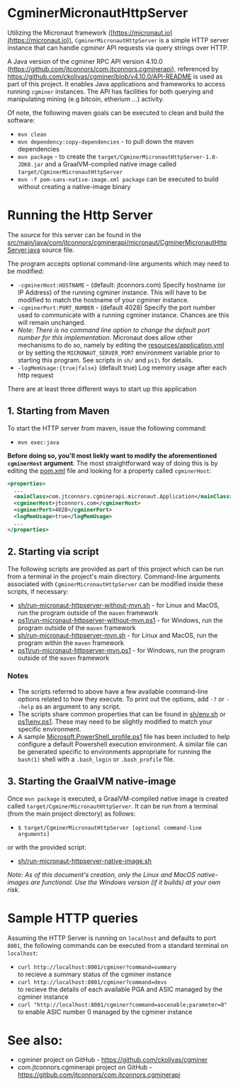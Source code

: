 # CgminerMicronautHttpServer
Utilizing the Micronaut framework ([https://micronaut.io](https://micronaut.io)), ```CgminerMicronautHttpServer``` is a simple HTTP server instance that can handle *cgminer* API requests via query strings over HTTP.

A Java version of the cgminer RPC API version 4.10.0 (https://github.com/jtconnors/com.jtconnors.cgminerapi), referenced by https://github.com/ckolivas/cgminer/blob/v4.10.0/API-README is used as part of this project.  It enables Java applications and frameworks to access running ```cgminer``` instances.  The API has facilities for both querying and manipulating mining (e.g bitcoin, etherium ...) activity.

Of note, the following maven goals can be executed to clean and build the software:

   - ```mvn clean```
   - ```mvn dependency:copy-dependencies``` - to pull down the maven dependencies
   - ```mvn package``` - to create the ```target/CgminerMicronautHttpServer-1.0-JDK8.jar``` and a GraalVM-compiled native image called ```target/CgminerMicronautHttpServer```
   - ```mvn -f pom-sans-native-image.xml package```  can be executed to build without creating a native-image binary

# Running the Http Server
The source for this server can be found in the [src/main/java/com/jtconnors/cgminerapi/micronaut/CgminerMicronautHttpServer.java](src/main/java/com/jtconnors/cgminerapi/micronaut/CgminerMicronautHttpServer.java) source file.

The program accepts optional command-line arguments which may need to be modified:

- ```-cgminerHost:HOSTNAME``` - (default: jtconnors.com)
Specify hostname (or IP Address) of the running cgminer instance.  This will have to be modified to match the hostname of your cgminer instance.
- ```-cgminerPort:PORT_NUMBER```  - (default 4028) 
Specify the port number used to communicate with a running cgminer instance.  Chances are this will remain unchanged.  
- *Note: There is no command line option to change the default port number for this implementation.*  Micronaut does allow other mechanisms to do so, namely by editing the [resources/application.yml](src/main/resources/application.yml) or by setting the ```MICRONAUT_SERVER_PORT``` environment variable prior to starting this program.  See scripts in ```sh/``` and ```ps1\``` for details.
- ```-logMemUsage:{true|false}``` (default true) Log memory usage after each http request


There are at least three different ways to start up this application

## 1. Starting from Maven
To start the HTTP server from maven, issue the following command:  
- ```mvn exec:java```

**Before doing so, you'll most liekly want to modify the aforementioned ```cgminerHost``` argument**.  The most straightforward way of doing this is by editing the [pom.xml](pom.xml) file and looking for a property called ```cgminerHost```:
```xml
<properties>
  ...
  <mainClass>com.jtconnors.cgminerapi.micronaut.Application</mainClass>
  <cgminerHost>jtconnors.com</cgminerHost>
  <cgminerPort>4028</cgminerPort>
  <logMemUsage>true</logMemUsage>
  ...
</properties>
```

## 2. Starting via script
The following scripts are provided as part of this project which can be run from a terminal in the project's main directory.  Command-line arguments associated with ```CgminerMicronautHttpServer``` can be modified inside these scripts, if necessary:
- [sh/run-micronaut-httpserver-without-mvn.sh](sh/run-micronaut-httpserver-without-mvn.sh) - for Linux and MacOS, run the program outside of the ```maven``` framework
- [ps1\run-micronaut-httpserver-without-mvn.ps1](ps1/run-micronaut-httpserver-without-mvn.ps1) - for Windows, run the program outside of the ```maven``` framework
- [sh/run-micronaut-httpserver-mvn.sh](sh/run-micronaut-httpserver-mvn.sh) - for Linux and MacOS, run the program within the ```maven``` framework
- [ps1\run-micronaut-httpserver-mvn.ps1](ps1/run-micronaut-httpserver-mvn.ps1) - for Windows, run the program outside of the ```maven``` framework

### Notes
- The scripts referred to above have a few available command-line options related to how they execute. To print out the options, add ```-?``` or ```--help``` as an argument to any script.
- The scripts share common properties that can be found in [sh/env.sh](sh/env.sh) or [ps1\env.ps1](ps1/env.ps1). These may need to be slightly modified to match your specific environment.
- A sample [Microsoft.PowerShell_profile.ps1](sample-Microsoft.PowerShell_profile.ps1) file has been included to help configure a default Powershell execution environment. A similar file can be generated specific to environments appropriate for running the ```bash(1)``` shell with a ```.bash_login``` or ```.bash_profile``` file.

## 3. Starting the GraalVM native-image
Once ```mvn package``` is executed, a GraalVM-compiled native image is created called ```target/CgminerMicronautHttpServer```.  It can be run from a terminal (from the main project directory) as follows:
- ```$ target/CgminerMicronautHttpServer [optional command-line arguments]```

or with the provided script:
- [sh/run-micronaut-httpserver-native-image.sh](sh/run-micronaut-httpserver-native-image.sh)

*Note: As of this document's creation, only the Linux and MacOS native-images are functional.  Use the Windows version (if it builds) at your own risk.*

# Sample HTTP queries

Assuming the HTTP Server is running on ```localhost``` and defaults to port ```8001```, the following commands can be executed from a standard terminal on ```localhost```:

- ```curl http://localhost:8001/cgminer?command=summary```   
to recieve a summary status of the cgminer instance
- ```curl http://localhost:8001/cgminer?command=devs```  
to recieve the details of each available PGA and ASIC managed by the cgminer instance
- ```curl "http://localhost:8001/cgminer?command=ascenable;parameter=0"```
to enable ASIC number 0 managed by the cgminer instance

# See also:

- cgminer project on GitHub - https://github.com/ckolivas/cgminer
- com.jtconnors.cgminerapi project on GitHub - https://gitbub.com/jtconnors/com.jtconnors.cgminerapi
